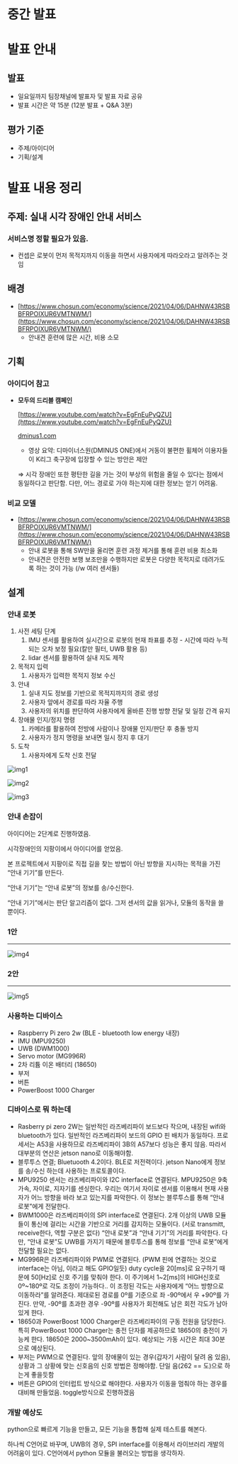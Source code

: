 # 중간 발표

# 발표 안내

## 발표

- 일요일까지 팀장채널에 발표자 및 발표 자료 공유
- 발표 시간은 약 15분 (12분 발표 + Q&A 3분)

## 평가 기준

- 주제/아이디어
- 기획/설계

# 발표 내용 정리

## 주제: 실내 시각 장애인 안내 서비스

### 서비스명 정할 필요가 있음.

- 컨셉은 로봇이 먼저 목적지까지 이동을 하면서 사용자에게 따라오라고 알려주는 것임

## 배경

- [https://www.chosun.com/economy/science/2021/04/06/DAHNW43RSBBFRPOIXUR6VMTNWM/](https://www.chosun.com/economy/science/2021/04/06/DAHNW43RSBBFRPOIXUR6VMTNWM/)
    - 안내견 훈련에 많은 시간, 비용 소모

## 기획

### 아이디어 참고

- **모두의 드리블 캠페인**
    
    [https://www.youtube.com/watch?v=EgFnEuPyQZU](https://www.youtube.com/watch?v=EgFnEuPyQZU)
    
    [dminus1.com](http://dminus1.com/work/모두의-드리블-캠페인/)
    
    - 영상 요약: 디마이너스원(DMINUS ONE)에서 거동이 불편한 휠체어 이용자들이 K리그 축구장에 입장할 수 있는 방안은 제안
    
    ⇒ 시각 장애인 또한 평탄한 길을 가는 것이 부상의 위험을 줄일 수 있다는 점에서 동일하다고 판단함. 다만, 어느 경로로 가야 하는지에 대한 정보는 얻기 어려움.
    

### 비교 모델

- [https://www.chosun.com/economy/science/2021/04/06/DAHNW43RSBBFRPOIXUR6VMTNWM/](https://www.chosun.com/economy/science/2021/04/06/DAHNW43RSBBFRPOIXUR6VMTNWM/)
    - 안내 로봇을 통해 SW만을 올리면 훈련 과정 제거를 통해 훈련 비용 최소화
    - 안내견은 안전한 보행 보조만을 수행하지만 로봇은 다양한 목적지로 데려가도록 하는 것이 가능 (/w 여러 센서들)

## 설계

### 안내 로봇

1. 사전 세팅 단계
    1. IMU 센서를 활용하여 실시간으로 로봇의 현재 좌표를 추정 - 시간에 따라 누적되는 오차 보정 필요(칼만 필터, UWB 활용 등)
    2. lidar 센서를 활용하여 실내 지도 제작
2. 목적지 입력
    1. 사용자가 입력한 목적지 정보 수신
3. 안내
    1. 실내 지도 정보를 기반으로 목적지까지의 경로 생성
    2. 사용자 앞에서 경로를 따라 자율 주행
    3. 사용자의 위치를 판단하여 사용자에게 올바른 진행 방향 전달 및 일정 간격 유지
4. 장애물 인지/정지 명령
    1. 카메라를 활용하여 전방에 사람이나 장애물 인지/판단 후 충돌 방지
    2. 사용자가 정지 명령을 보내면 일시 정지 후 대기
5. 도착
    1. 사용자에게 도착 신호 전달

![img1](./src/img1.png)

![img2](./src/img2.png)

![img3](./src/img3.png)

### 안내 손잡이

아이디어는 2단계로 진행하였음.

시각장애인의 지팡이에서 아이디어를 얻었음.

본 프로젝트에서 지팡이로 직접 길을 찾는 방법이 아닌 방향을 지시하는 목적을 가진 “안내 기기”를 만든다.

“안내 기기”는 “안내 로봇”의 정보를 송/수신한다.

“안내 기기”에서는 판단 알고리즘이 없다. 그저 센서의 값을 읽거나, 모듈의 동작을 쓸 뿐이다. 

### 1안

---

![img4](./src/img4.jpg)


### 2안

---

![img5](./src/img5.jpg)

### 사용하는 디바이스

- Raspberry Pi zero 2w (BLE - bluetooth low energy 내장)
- IMU (MPU9250)
- UWB (DWM1000)
- Servo motor (MG996R)
- 2차 리튬 이온 배터리 (18650)
- 부저
- 버튼
- PowerBoost 1000 Charger

### 디바이스로 뭐 하는데

- Rasberry pi zero 2W는 일반적인 라즈베리파이 보드보다 작으며, 내장된 wifi와 bluetooth가 있다. 일반적인 라즈베리파이 보드의 GPIO 핀 배치가 동일하다. 프로세서는 A53을 사용하므로 라즈베리파이 3B의 A57보다 성능은 좋지 않음. 따라서 대부분의 연산은 jetson nano로 이동해야함.
- 블루투스 연결; Bluetuooth 4.2이다. BLE로 저전력이다. jetson Nano에게 정보를 송/수신 하는데 사용하는 프로토콜이다.
- MPU9250 센서는 라즈베리파이와 I2C interface로 연결된다. MPU9250은 9축 가속, 자이로, 지자기를 센싱한다. 우리는 여기서 자이로 센서를 이용해서 현재 사용자가 어느 방향을 바라 보고 있는지를 파악한다. 이 정보는 블루투스를 통해 “안내 로봇”에게 전달한다.
- BWM1000은 라즈베리파이의 SPI interface로 연결된다. 2개 이상의 UWB 모듈들이 통신에 걸리는 시간을 기반으로 거리를 감지하는 모듈이다. (서로 transmitt, receive한다, 역할 구분은 없다) “안내 로봇”과 “안내 기기”의 거리를 파악한다. 다만, “안내 로봇”도 UWB를 가지기 때문에 블루투스를 통해 정보를 “안내 로봇”에게 전달할 필요는 없다.
- MG996R은 라즈베리파이와 PWM로 연결된다. (PWM 핀에 연결하는 것으로 interface는 아님, 이라고 해도 GPIO일듯) duty cycle을 20[ms]로 요구하기 때문에 50[Hz]로 신호 주기를 맞춰야 한다. 이 주기에서 1~2[ms]의 HIGH신호로 0º~180º로 각도 조정이 가능하다..
이 조정된 각도는 사용자에게 “어느 방향으로 이동하라”를 알려준다. 제대로된 경로를 0º를 기준으로 좌 -90º에서 우 +90º를 가진다. 만약, -90º를 초과한 경우 -90º를 사용자가 회전해도 남은 회전 각도가 남아있게 한다.
- 18650과 PowerBoost 1000 Charger은 라즈베리파이의 구동 전원을 담당한다. 특히 PowerBoost 1000 Charger는 충전 단자를 제공하므로 18650의 충전이 가능케 한다. 18650은 2000~3500mAh이 있다. 예상되는 가동 시간은 최대 30분으로 예상된다.
- 부저는 PWM으로 연결된다. 앞의 장애물이 있는 경우(갑자기 사람이 달려 옴 있음), 상황과 그 상황에 맞는 신호음의 신호 방법은 정해야함. 단일 음(262 == 도)으로 하는게 좋을듯함
- 버튼은 GPIO의 인터럽트 방식으로 해야한다. 사용자가 이동을 멈춰야 하는 경우를 대비해 만들었음. toggle방식으로 진행하겠음

### 개발 예상도

python으로 빠르게 기능을 만들고, 모든 기능을 통합해 실제 테스트를 해본다.

하나씩 C언어로 바꾸며, UWB의 경우, SPI interface를 이용해서 라이브러리 개발의 어려움이 있다. C언어에서 python 모듈을 불러오는 방법을 생각하자.

